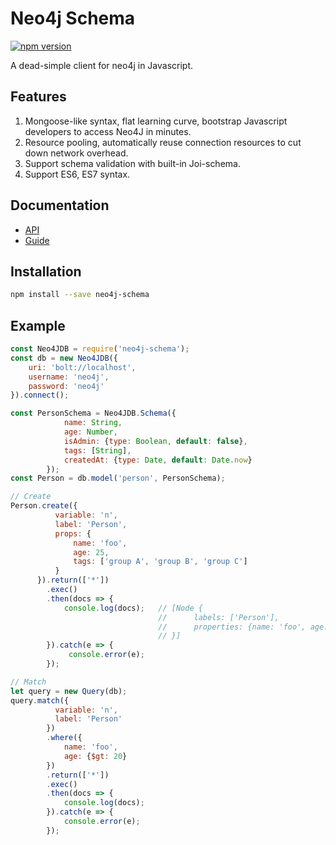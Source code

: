 # Neo4j Schema
[![npm version](https://badge.fury.io/js/neo4j-schema.svg)](https://badge.fury.io/js/neo4j-schema)

A dead-simple client for neo4j in Javascript.

## Features
1. Mongoose-like syntax, flat learning curve, bootstrap Javascript developers to access Neo4J in minutes.
2. Resource pooling, automatically reuse connection resources to cut down network overhead.
3. Support schema validation with built-in Joi-schema.
4. Support ES6, ES7 syntax.

## Documentation
* [API](https://hastingsyoung.github.io/neo4j-schema/)
* [Guide]()

## Installation
```sh
npm install --save neo4j-schema
```

## Example
```javascript
const Neo4JDB = require('neo4j-schema');
const db = new Neo4JDB({
    uri: 'bolt://localhost',
    username: 'neo4j',
    password: 'neo4j'
}).connect();

const PersonSchema = Neo4JDB.Schema({
            name: String,
            age: Number,
            isAdmin: {type: Boolean, default: false},
            tags: [String],
            createdAt: {type: Date, default: Date.now}
        });
const Person = db.model('person', PersonSchema);

// Create
Person.create({
          variable: 'n',
          label: 'Person',
          props: {
              name: 'foo',
              age: 25,
              tags: ['group A', 'group B', 'group C']
          }
      }).return(['*'])
        .exec()
        .then(docs => {
            console.log(docs);   // [Node {
                                 //      labels: ['Person'],
                                 //      properties: {name: 'foo', age: 25, tags: ['group A', 'group B', 'group C'], isAdmin: false, createdAt: 1529831729}
                                 // }]
        }).catch(e => {
             console.error(e);
        });

// Match
let query = new Query(db);
query.match({
          variable: 'n',
          label: 'Person'
        })
        .where({
            name: 'foo',
            age: {$gt: 20}
        })
        .return(['*'])
        .exec()
        .then(docs => {
            console.log(docs);
        }).catch(e => {
            console.error(e);
        });
```